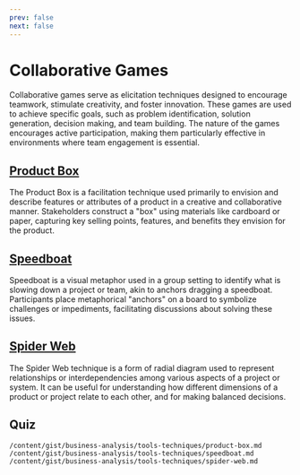 ```yaml
---
prev: false
next: false
---
```


# Collaborative Games

Collaborative games serve as elicitation techniques designed to encourage teamwork, stimulate creativity, and foster innovation. These games are used to achieve specific goals, such as problem identification, solution generation, decision making, and team building. The nature of the games encourages active participation, making them particularly effective in environments where team engagement is essential.

## [Product Box](/content/gist/business-analysis/tools-techniques/product-box.md)

The Product Box is a facilitation technique used primarily to envision and describe features or attributes of a product in a creative and collaborative manner. Stakeholders construct a "box" using materials like cardboard or paper, capturing key selling points, features, and benefits they envision for the product.

## [Speedboat](/content/gist/business-analysis/tools-techniques/speedboat.md)

Speedboat is a visual metaphor used in a group setting to identify what is slowing down a project or team, akin to anchors dragging a speedboat. Participants place metaphorical "anchors" on a board to symbolize challenges or impediments, facilitating discussions about solving these issues.

## [Spider Web](/content/gist/business-analysis/tools-techniques/spider-web.md)

The Spider Web technique is a form of radial diagram used to represent relationships or interdependencies among various aspects of a project or system. It can be useful for understanding how different dimensions of a product or project relate to each other, and for making balanced decisions.

## Quiz

```quiz
/content/gist/business-analysis/tools-techniques/product-box.md
/content/gist/business-analysis/tools-techniques/speedboat.md
/content/gist/business-analysis/tools-techniques/spider-web.md
```
